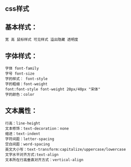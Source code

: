 ## css样式

## 基本样式：
	宽 高 鼠标样式 可见样式 溢出隐藏 透明度

## 字体样式：
	字体 font-family
	字号 font-size
	字的样式： font-style
	字的粗细：font-weight
	font:font-style font-weight 20px/40px "宋体"
	字的颜色：color

## 文本属性：
	行高：line-height
	文本修饰：text-decoration：none
	缩进：text-indent
	字符间距：letter-spacing
	空白间距：word-spacing
	英文大小写：text-transform:capitalize/uppercase/lowercase
	文字水平对齐方式:text-align
	文本所在行高垂直对齐方式：vertical-align